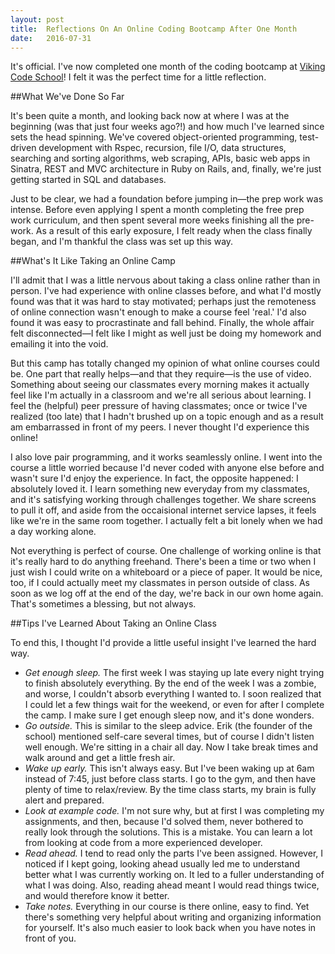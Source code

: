 ```yaml
---
layout: post
title:  Reflections On An Online Coding Bootcamp After One Month
date:   2016-07-31
---
```


<p class="intro"><span class="dropcap">I</span>t's official. I've now completed one month of the coding bootcamp at <a href='http://www.vikingcodeschool.com'>Viking Code School</a>! I felt it was the perfect time for a little reflection.</p>

##What We've Done So Far

It's been quite a month, and looking back now at where I was at the beginning (was that just four weeks ago?!) and how much I've learned since sets the head spinning. We've covered object-oriented programming, test-driven development with Rspec, recursion, file I/O, data structures, searching and sorting algorithms, web scraping, APIs, basic web apps in Sinatra, REST and MVC architecture in Ruby on Rails, and, finally, we're just getting started in SQL and databases.

Just to be clear, we had a foundation before jumping in—the prep work was intense. Before even applying I spent a month completing the free prep work curriculum, and then spent several more weeks finishing all the pre-work. As a result of this early exposure, I felt ready when the class finally began, and I'm thankful the class was set up this way.

##What's It Like Taking an Online Camp

I'll admit that I was a little nervous about taking a class online rather than in person. I've had experience with online classes before, and what I'd mostly found was that it was hard to stay motivated; perhaps just the remoteness of online connection wasn't enough to make a course feel 'real.' I'd also found it was easy to procrastinate and fall behind. Finally, the whole affair felt disconnected—I felt like I might as well just be doing my homework and emailing it into the void.

But this camp has totally changed my opinion of what online courses could be. One part that really helps—and that they require—is the use of video. Something about seeing our classmates every morning makes it actually feel like I'm actually in a classroom and we're all serious about learning. I feel the (helpful) peer pressure of having classmates; once or twice I've realized (too late) that I hadn't brushed up on a topic enough and as a result am embarrassed in front of my peers. I never thought I'd experience this online!

I also love pair programming, and it works seamlessly online. I went into the course a little worried because I'd never coded with anyone else before and wasn't sure I'd enjoy the experience. In fact, the opposite happened: I absolutely loved it. I learn something new everyday from my classmates, and it's satisfying working through challenges together. We share screens to pull it off, and aside from the occaisional internet service lapses, it feels like we're in the same room together. I actually felt a bit lonely when we had a day working alone.

Not everything is perfect of course. One challenge of working online is that it's really hard to do anything freehand. There's been a time or two when I just wish I could write on a whiteboard or a piece of paper. It would be nice, too, if I could actually meet my classmates in person outside of class. As soon as we log off at the end of the day, we're back in our own home again. That's sometimes a blessing, but not always.

##Tips I've Learned About Taking an Online Class

To end this, I thought I'd provide a little useful insight I've learned the hard way.

* *Get enough sleep.* The first week I was staying up late every night trying to finish absolutely everything. By the end of the week I was a zombie, and worse, I couldn't absorb everything I wanted to. I soon realized that I could let a few things wait for the weekend, or even for after I complete the camp. I make sure I get enough sleep now, and it's done wonders.
* *Go outside.* This is similar to the sleep advice. Erik (the founder of the school) mentioned self-care several times, but of course I didn't listen well enough. We're sitting in a chair all day. Now I take break times and walk around and get a little fresh air.
* *Wake up early.* This isn't always easy. But I've been waking up at 6am instead of 7:45, just before class starts. I go to the gym, and then have plenty of time to relax/review. By the time class starts, my brain is fully alert and prepared.
* *Look at example code.* I'm not sure why, but at first I was completing my assignments, and then, because I'd solved them, never bothered to really look through the solutions. This is a mistake. You can learn a lot from looking at code from a more experienced developer.
* *Read ahead.* I tend to read only the parts I've been assigned. However, I noticed if I kept going, looking ahead usually led me to understand better what I was currently working on. It led to a fuller understanding of what I was doing. Also, reading ahead meant I would read things twice, and would therefore know it better.
* *Take notes.* Everything in our course is there online, easy to find. Yet there's something very helpful about writing and organizing information for yourself. It's also much easier to look back when you have notes in front of you.
